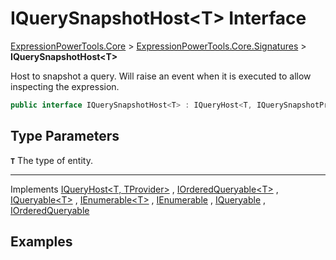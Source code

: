 ﻿# IQuerySnapshotHost&lt;T> Interface

[ExpressionPowerTools.Core](ExpressionPowerTools.Core.a.md) > [ExpressionPowerTools.Core.Signatures](ExpressionPowerTools.Core.Signatures.n.md) > **IQuerySnapshotHost&lt;T>**

Host to snapshot a query. Will raise an event when it is executed
            to allow inspecting the expression.

```csharp
public interface IQuerySnapshotHost<T> : IQueryHost<T, IQuerySnapshotProvider<T>>
```

## Type Parameters

**`T`**
The type of entity.

---

Implements  [IQueryHost&lt;T, TProvider>](ExpressionPowerTools.Core.Signatures.IQueryHost`2.i.md) ,  [IOrderedQueryable&lt;T>](https://docs.microsoft.com/dotnet/api/system.linq.iorderedqueryable-1) ,  [IQueryable&lt;T>](https://docs.microsoft.com/dotnet/api/system.linq.iqueryable-1) ,  [IEnumerable&lt;T>](https://docs.microsoft.com/dotnet/api/system.collections.generic.ienumerable-1) ,  [IEnumerable](https://docs.microsoft.com/dotnet/api/system.collections.ienumerable) ,  [IQueryable](https://docs.microsoft.com/dotnet/api/system.linq.iqueryable) ,  [IOrderedQueryable](https://docs.microsoft.com/dotnet/api/system.linq.iorderedqueryable) 

## Examples

